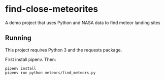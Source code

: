 # find-close-meteorites
A demo project that uses Python and NASA data to find meteor landing sites

## Running

This project requires Python 3 and the requests package.

First install pipenv. Then:

```
pipenv install
pipenv run python meteors/find_meteors.py
```
